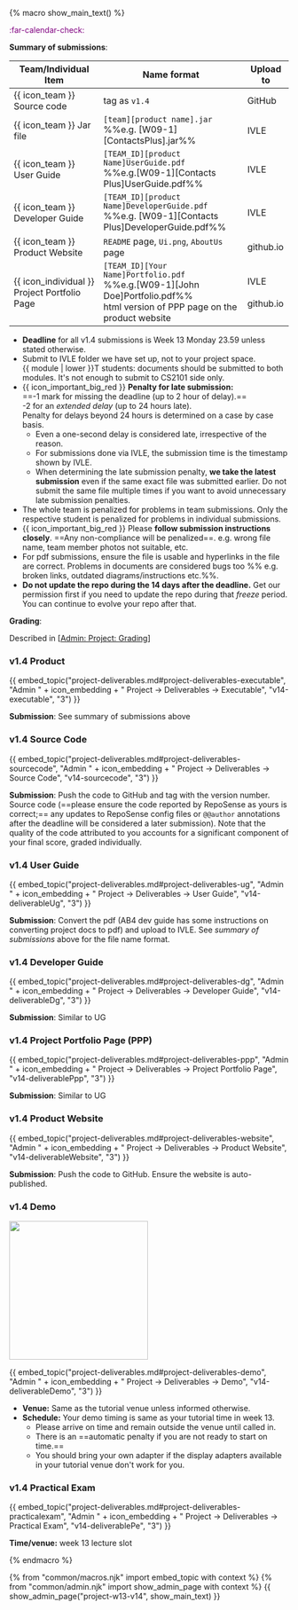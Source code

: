 {% macro show_main_text() %}
<div id="main">

<div id="title">

</div>
<div id="body">

<p class="lead" style="color: purple"><md>:far-calendar-check: <include src="project-timeline.md#v14-overview" inline /></md></p>

**Summary of submissions**:

Team/Individual Item | Name format | Upload to
-------------------- | ----------- | ---------
{{ icon_team }} Source code |  tag as `v1.4` | GitHub
{{ icon_team }} Jar file |  `[team][product name].jar`<br>%%e.g. [W09-1][ContactsPlus].jar%% | IVLE
{{ icon_team }} User Guide | `[TEAM_ID][product Name]UserGuide.pdf`<br>  %%e.g.[W09-1][Contacts Plus]UserGuide.pdf%% | IVLE
{{ icon_team }} Developer Guide | `[TEAM_ID][product Name]DeveloperGuide.pdf`<br> %%e.g. [W09-1][Contacts Plus]DeveloperGuide.pdf%% | IVLE
{{ icon_team }} Product Website | `README` page, `Ui.png`, `AboutUs` page | github.io
{{ icon_individual }} Project Portfolio Page | `[TEAM_ID][Your Name]Portfolio.pdf`<br> %%e.g.[W09-1][John Doe]Portfolio.pdf%%<br>html version of PPP page on the product website | IVLE<br><br>github.io

* **Deadline** for all v1.4 submissions is Week 13 Monday 23.59 unless stated otherwise.<br>
* Submit to IVLE folder we have set up, not to your project space.<br>
  {{ module | lower }}T students: documents should be submitted to both modules. It's not enough to submit to CS2101 side only.
* {{ icon_important_big_red }} **Penalty for late submission:**<br>
  ==-1 mark for missing the deadline (up to 2 hour of delay).==<br>
  -2 for an _extended delay_ (up to 24 hours late).<br>
  Penalty for delays beyond 24 hours is determined on a case by case basis.
  * Even a one-second delay is considered late, irrespective of the reason.
  * For submissions done via IVLE, the submission time is the timestamp shown by IVLE.
  * When determining the late submission penalty, **we take the latest submission** even if the same exact file was submitted earlier. Do not submit the same file multiple times if you want to avoid unnecessary late submission penalties.
* The whole team is penalized for problems in team submissions. Only the respective student is penalized for problems in individual submissions. 
* {{ icon_important_big_red }} Please **follow submission instructions closely**. ==Any non-compliance will be penalized==. e.g. wrong file name, team member photos not suitable, etc.
* For pdf submissions, ensure the file is usable and hyperlinks in the file are correct. Problems in documents are considered bugs too %%&nbsp;e.g. broken links, outdated diagrams/instructions etc.%%.
* **Do not update the repo during the 14 days after the deadline.** Get our permission first if you need to update the repo during that _freeze_ period. You can continue to evolve your repo after that.

**Grading**:

<span class="flat">Described in [[Admin: Project: Grading](#admin-project-grading-anchor)]</span>

<panel src="project-grading.md#main" header="%%Admin {{ icon_embedding }} Project: Grading%%" class="embedding" />


### v1.4 Product

{{ embed_topic("project-deliverables.md#project-deliverables-executable", "Admin " + icon_embedding + " Project → Deliverables → Executable", "v14-executable", "3") }}
<p/>

**Submission**: See summary of submissions above


### v1.4 Source Code

{{ embed_topic("project-deliverables.md#project-deliverables-sourcecode", "Admin " + icon_embedding + " Project → Deliverables → Source Code", "v14-sourcecode", "3") }}
<p/>

**Submission**: Push the code to GitHub and tag with the version number. Source code (==please ensure the code reported by RepoSense as yours is correct;== any updates to RepoSense config files or `@@author` annotations after the deadline will be considered a later submission). Note that the quality of the code attributed to you accounts for a significant component of your final score, graded individually.


### v1.4 User Guide

{{ embed_topic("project-deliverables.md#project-deliverables-ug", "Admin " + icon_embedding + " Project → Deliverables → User Guide", "v14-deliverableUg", "3") }}
<p/>

**Submission**: Convert the pdf (AB4 dev guide has some instructions on converting project docs to pdf) and upload to IVLE. See _summary of submissions_ above for the file name format.


### v1.4 Developer Guide

{{ embed_topic("project-deliverables.md#project-deliverables-dg", "Admin " + icon_embedding + " Project → Deliverables → Developer Guide", "v14-deliverableDg", "3") }}
<p/>

**Submission**: Similar to UG

### v1.4 Project Portfolio Page (PPP)

{{ embed_topic("project-deliverables.md#project-deliverables-ppp", "Admin " + icon_embedding + " Project → Deliverables → Project Portfolio Page", "v14-deliverablePpp", "3") }}
<p/>

**Submission**: Similar to UG


### v1.4 Product Website

{{ embed_topic("project-deliverables.md#project-deliverables-website", "Admin " + icon_embedding + " Project → Deliverables → Product Website", "v14-deliverableWebsite", "3") }}
<p/>

**Submission**: Push the code to GitHub. Ensure the website is auto-published.


### v1.4 Demo

<img src="{{baseUrl}}/admin/images/v05demo.png" style="width: 250px"><p/>

{{ embed_topic("project-deliverables.md#project-deliverables-demo", "Admin " + icon_embedding + " Project → Deliverables → Demo", "v14-deliverableDemo", "3") }}
<p/>

* **Venue:** Same as the tutorial venue unless informed otherwise.
* **Schedule:** Your demo timing is same as your tutorial time in week 13.
  * Please arrive on time and remain outside the venue until called in.
  * There is an ==automatic penalty if you are not ready to start on time.==<br>
  * You should bring your own adapter if the display adapters available in your tutorial venue don't work for you.

### v1.4 Practical Exam

{{ embed_topic("project-deliverables.md#project-deliverables-practicalexam", "Admin " + icon_embedding + " Project → Deliverables → Practical Exam", "v14-deliverablePe", "3") }}
<p/>

**Time/venue:** week 13 lecture slot

</div>
</div>
{% endmacro %}

{% from "common/macros.njk" import embed_topic with context %}
{% from "common/admin.njk" import show_admin_page with context %}
{{ show_admin_page("project-w13-v14", show_main_text) }}
